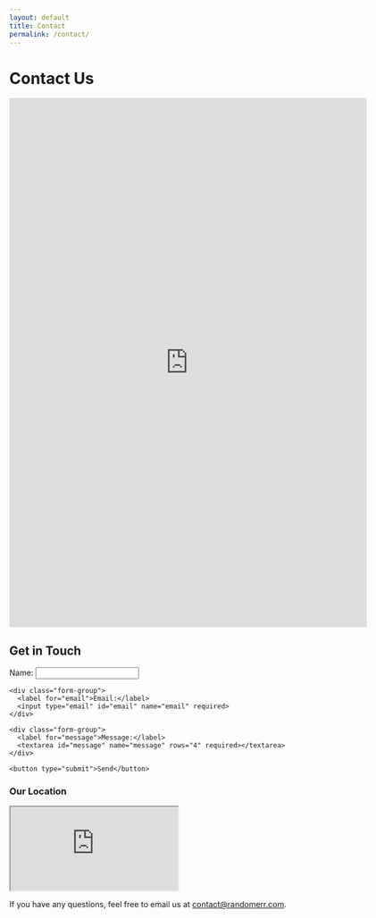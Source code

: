 ```yaml
---
layout: default
title: Contact
permalink: /contact/
---
```


# Contact Us

<iframe src="https://docs.google.com/forms/d/e/1FAIpQLSegTC0u3J_M2NMCFTTJZJ_Ca3DW2GLBXr-VE7Hg4vbVsKKJdQ/viewform?embedded=true" width="640" height="948" frameborder="0" marginheight="0" marginwidth="0">Loading…</iframe>


<div class="contact-container">
  <h2>Get in Touch</h2>
  
  <form id="contactForm" method="POST" action="send_email.php">
    <div class="form-group">
      <label for="name">Name:</label>
      <input type="text" id="name" name="name" required>
    </div>

    <div class="form-group">
      <label for="email">Email:</label>
      <input type="email" id="email" name="email" required>
    </div>

    <div class="form-group">
      <label for="message">Message:</label>
      <textarea id="message" name="message" rows="4" required></textarea>
    </div>

    <button type="submit">Send</button>
  </form>
</div>

<div class="google-map-container">
  <h3>Our Location</h3>
  <iframe 
    id="google-map" 
    class="google-map" 
    src="https://www.google.com/maps/embed/v1/place?key=AIzaSyCNCmAGyN4bJYu5qeLgbASzZafm-M5TA_o&amp;language=en&amp;zoom=16&amp;q=942%20Meldon%20Ave%20Donora%2C%20PA%2015033" 
    allowfullscreen 
    title="Location on map"
  ></iframe>
</div>

<div class="contact-email">
  <p>If you have any questions, feel free to email us at <a href="mailto:contact@randomerr.com">contact@randomerr.com</a>.</p>
</div>
